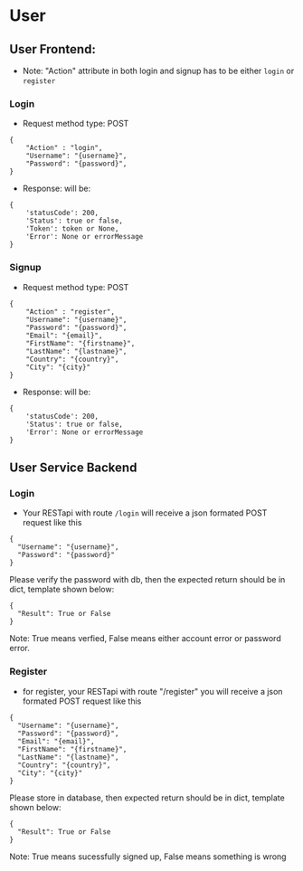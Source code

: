 # User  

## User Frontend:
 - Note: "Action" attribute in both login and signup has to be either `login` or `register`
### Login
- Request method type: POST      
 ```
 {
     "Action" : "login",
     "Username": "{username}",
     "Password": "{password}",
 }
 ```
- Response: will be: 
```
{
    'statusCode': 200,
    'Status': true or false,
    'Token': token or None,
    'Error': None or errorMessage
}
```

### Signup
- Request method type: POST         
 ```
 {
     "Action" : "register",
     "Username": "{username}",
     "Password": "{password}",
     "Email": "{email}",
     "FirstName": "{firstname}",
     "LastName": "{lastname}",
     "Country": "{country}",
     "City": "{city}"
 }
 ```
 - Response: will be: 
```
{
    'statusCode': 200,
    'Status': true or false,
    'Error': None or errorMessage
}
```

## User Service Backend

### Login
 - Your RESTapi with route `/login` will receive a json formated POST request like this       
 ```
 {
   "Username": "{username}",
   "Password": "{password}"
 }
 ```
   Please verify the password with db, then the expected return should be in dict, template shown below:
 ```
 {
   "Result": True or False   
 }
 ```        
   Note: True means verfied, False means either account error or password error.

### Register
 - for register, your RESTapi with route "/register" you will receive a json formated POST request like this              
 ```
 {
   "Username": "{username}",
   "Password": "{password}",
   "Email": "{email}",
   "FirstName": "{firstname}",
   "LastName": "{lastname}",
   "Country": "{country}",
   "City": "{city}"   
 }          
 ```
   Please store in database, then expected return should be in dict, template shown below:          
 ```    
 {
   "Result": True or False  
 }
 ```            
   Note: True means sucessfully signed up, False means something is wrong
